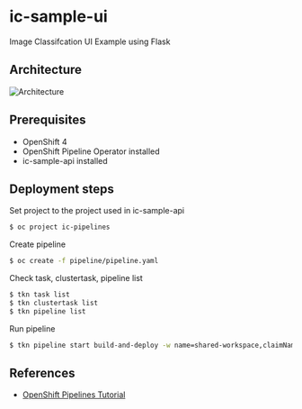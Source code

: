 # ic-sample-ui

Image Classifcation UI Example using Flask  

## Architecture

![Architecture](https://github.com/mmitsugi/ic-sample-api/blob/main/doc/images/architecture_ui_and_api.png)

## Prerequisites

* OpenShift 4
* OpenShift Pipeline Operator installed
* ic-sample-api installed

## Deployment steps

Set project to the project used in ic-sample-api
```bash
$ oc project ic-pipelines
```
Create pipeline
```bash
$ oc create -f pipeline/pipeline.yaml
```
Check task, clustertask, pipeline list
```bash
$ tkn task list
$ tkn clustertask list
$ tkn pipeline list
```
Run pipeline
```bash
$ tkn pipeline start build-and-deploy -w name=shared-workspace,claimName=model-pv-claim -p deployment-name=ic-sample-ui -p git-url=https://github.com/mmitsugi/ic-sample-ui.git -p git-revision=ppc64le -p IMAGE=image-registry.openshift-image-registry.svc:5000/ic-pipelines/ic-sample-ui --use-param-defaults
```

## References

* [OpenShift Pipelines Tutorial](https://github.com/openshift/pipelines-tutorial)
